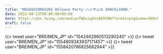 ```yaml
---
title: "MEGASHINNOSUKE Release Party ハンサムな DANCE★SHOW."
date: 2022-08-13T00:00:00+09:00
hero: https://pbs.twimg.com/media/FWbsigUUsAEMtMN?format=png&name=900x900
draft: false
---
```


{{< tweet user="BREIMEN_JP" id="1542462960513290240" >}}
{{< tweet user="BREIMEN_JP" id="1554809343937171457" >}}
{{< tweet user="BREIMEN_JP" id="1558420786825682944" >}}
